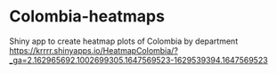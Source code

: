 # Colombia-heatmaps
Shiny app to create heatmap plots of Colombia by department
https://krrrr.shinyapps.io/HeatmapColombia/?_ga=2.162965692.1002699305.1647569523-1629539394.1647569523
